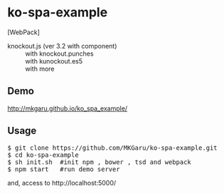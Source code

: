 ko-spa-example
==============

[WebPack]  
<dl>
	<dt>knockout.js (ver 3.2 with component)  </dt>
	<dd>with  knockout.punches</dd>
	<dd>with  kunockout.es5</dd>
	<dd>with  more</dd>
</dl>

Demo
------
http://mkgaru.github.io/ko_spa_example/

Usage
------
<pre>
$ git clone https://github.com/MKGaru/ko-spa-example.git
$ cd ko-spa-example
$ sh init.sh  #init npm , bower , tsd and webpack
$ npm start   #run demo server
</pre>
and, access to http://localhost:5000/
